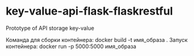 # key-value-api-flask-flaskrestful
Prototype of API storage key-value

Команда для сборки контейнера: docker build -t имя_образа .
Запуск контейнера: docker run -p 5000:5000 имя_образа
